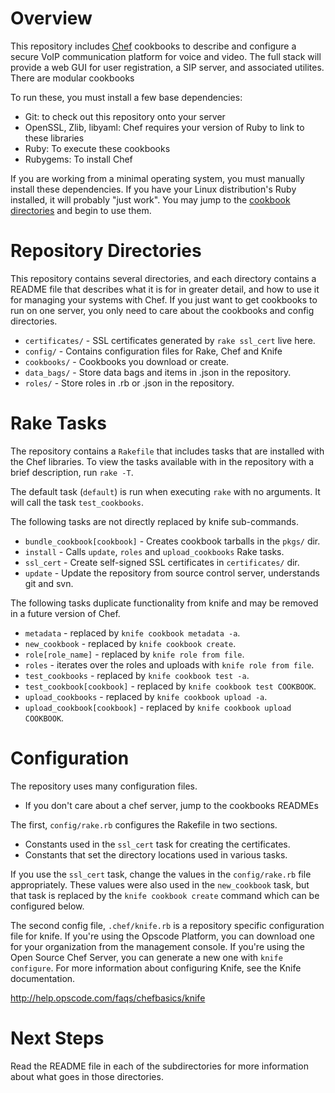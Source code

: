 Overview
========

This repository includes [Chef](https://wiki.opscode.com/display/chef/Home) cookbooks to describe and configure a secure VoIP
communication platform for voice and video. The full stack will provide a web GUI for user registration, a SIP server, and associated utilites. There are modular cookbooks

To run these, you must install a few base dependencies:

* Git: to check out this repository onto your server
* OpenSSL, Zlib, libyaml: Chef requires your version of Ruby to link to these
  libraries
* Ruby: To execute these cookbooks
* Rubygems: To install Chef

If you are working from a minimal operating system, you must manually install
these dependencies. If you have your Linux distribution's Ruby installed, it
will probably "just work". You may jump to the [cookbook directories](https://github.com/guardianproject/chef-ostn/tree/master/cookbooks) and begin to
use them.


Repository Directories
======================

This repository contains several directories, and each directory contains a
README file that describes what it is for in greater detail, and how to use it
for managing your systems with Chef. If you just want to get cookbooks to
run on one server, you only need to care about the cookbooks and config
directories.

* `certificates/` - SSL certificates generated by `rake ssl_cert` live here.
* `config/` - Contains configuration files for Rake, Chef and Knife
* `cookbooks/` - Cookbooks you download or create.
* `data_bags/` - Store data bags and items in .json in the repository.
* `roles/` - Store roles in .rb or .json in the repository.

Rake Tasks
==========

The repository contains a `Rakefile` that includes tasks that are installed with the Chef libraries. To view the tasks available with in the repository with a brief description, run `rake -T`.

The default task (`default`) is run when executing `rake` with no arguments. It will call the task `test_cookbooks`.

The following tasks are not directly replaced by knife sub-commands.

* `bundle_cookbook[cookbook]` - Creates cookbook tarballs in the `pkgs/` dir.
* `install` - Calls `update`, `roles` and `upload_cookbooks` Rake tasks.
* `ssl_cert` - Create self-signed SSL certificates in `certificates/` dir.
* `update` - Update the repository from source control server, understands git and svn.

The following tasks duplicate functionality from knife and may be removed in a future version of Chef.

* `metadata` - replaced by `knife cookbook metadata -a`.
* `new_cookbook` - replaced by `knife cookbook create`.
* `role[role_name]` - replaced by `knife role from file`.
* `roles` - iterates over the roles and uploads with `knife role from file`.
* `test_cookbooks` - replaced by `knife cookbook test -a`.
* `test_cookbook[cookbook]` - replaced by `knife cookbook test COOKBOOK`.
* `upload_cookbooks` - replaced by `knife cookbook upload -a`.
* `upload_cookbook[cookbook]` - replaced by `knife cookbook upload COOKBOOK`.

Configuration
=============

The repository uses many configuration files.

* If you don't care about a chef server, jump to the cookbooks READMEs

The first, `config/rake.rb` configures the Rakefile in two sections.

* Constants used in the `ssl_cert` task for creating the certificates.
* Constants that set the directory locations used in various tasks.

If you use the `ssl_cert` task, change the values in the `config/rake.rb` file appropriately. These values were also used in the `new_cookbook` task, but that task is replaced by the `knife cookbook create` command which can be configured below.

The second config file, `.chef/knife.rb` is a repository specific configuration file for knife. If you're using the Opscode Platform, you can download one for your organization from the management console. If you're using the Open Source Chef Server, you can generate a new one with `knife configure`. For more information about configuring Knife, see the Knife documentation.

http://help.opscode.com/faqs/chefbasics/knife

Next Steps
==========

Read the README file in each of the subdirectories for more information about what goes in those directories.
